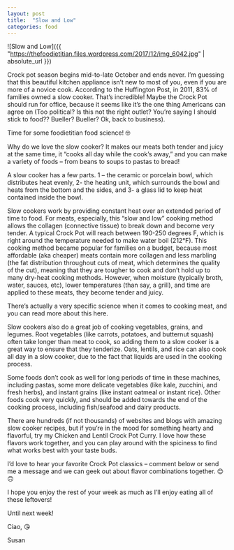 ```yaml
---
layout: post
title:  "Slow and Low"
categories: food
---
```

![Slow and Low]({{ "https://thefoodietitian.files.wordpress.com/2017/12/img_6042.jpg" | absolute_url }})

Crock pot season begins mid-to-late October and ends never. I’m guessing that this beautiful kitchen appliance isn’t new to most of you, even if you are more of a novice cook. According to the Huffington Post, in 2011, 83% of families owned a slow cooker. That’s incredible! Maybe the Crock Pot should run for office, because it seems like it’s the one thing Americans can agree on (Too political? Is this not the right outlet? You’re saying I should stick to food?? Bueller? Bueller? Ok, back to business).

Time for some foodietitian food science! 🤓

<!--more-->

Why do we love the slow cooker? It makes our meats both tender and juicy at the same time, it “cooks all day while the cook’s away,” and you can make a variety of foods – from beans to soups to pastas to bread!

A slow cooker has a few parts. 1 – the ceramic or porcelain bowl, which distributes heat evenly, 2- the heating unit, which surrounds the bowl and heats from the bottom and the sides, and 3- a glass lid to keep heat contained inside the bowl.

Slow cookers work by providing constant heat over an extended period of time to food. For meats, especially, this “slow and low” cooking method allows the collagen (connective tissue) to break down and become very tender. A typical Crock Pot will reach between 190-250 degrees F, which is right around the temperature needed to make water boil (212°F). This cooking method became popular for families on a budget, because most affordable (aka cheaper) meats contain more collagen and less marbling (the fat distribution throughout cuts of meat, which determines the quality of the cut), meaning that they are tougher to cook and don’t hold up to many dry-heat cooking methods. However, when moisture (typically broth, water, sauces, etc), lower temperatures (than say, a grill), and time are applied to these meats, they become tender and juicy.

There’s actually a very specific science when it comes to cooking meat, and you can read more about this here.

Slow cookers also do a great job of cooking vegetables, grains, and legumes. Root vegetables (like carrots, potatoes, and butternut squash) often take longer than meat to cook, so adding them to a slow cooker is a great way to ensure that they tenderize. Oats, lentils, and rice can also cook all day in a slow cooker, due to the fact that liquids are used in the cooking process.

Some foods don’t cook as well for long periods of time in these machines, including pastas, some more delicate vegetables (like kale, zucchini, and fresh herbs), and instant grains (like instant oatmeal or instant rice). Other foods cook very quickly, and should be added towards the end of the cooking process, including fish/seafood and dairy products.

There are hundreds (if not thousands) of websites and blogs with amazing slow cooker recipes, but if you’re in the mood for something hearty and flavorful, try my Chicken and Lentil Crock Pot Curry. I love how these flavors work together, and you can play around with the spiciness to find what works best with your taste buds.

I’d love to hear your favorite Crock Pot classics – comment below or send me a message and we can geek out about flavor combinations together. 😊🙃

I hope you enjoy the rest of your week as much as I’ll enjoy eating all of these leftovers!

Until next week!

Ciao, 😘

Susan

[jekyll-docs]: https://jekyllrb.com/docs/home
[jekyll-gh]:   https://github.com/jekyll/jekyll
[jekyll-talk]: https://talk.jekyllrb.com/
